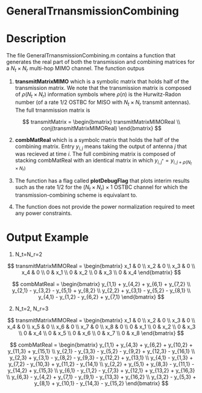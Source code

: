 # GeneralTrnansmissionCombining
# Description
The file GeneralTrnansmissionCombining.m contains a function that generates the real part of both the transmission and combining matrices for a $N_t\times N_r$ multi-hop MIMO channel.
The function outpus 
1. **transmitMatrixMIMO** which is a symbolic matrix that holds half of the transmission matrix. We note that the transmission matrix is composed of $\rho(N_t\times N_r)$ information symbols where $\rho(n)$ is the Hurwitz-Radon number (of a rate $1/2$ OSTBC for MISO with $N_t\times N_r$ transmit antennas). The full trnanmission matrix is

$$ transmitMatrix = \begin{bmatrix} 
   transmitMatrixMIMOReal \\
   conj(transmitMatrixMIMOReal)
   \end{bmatrix} $$

2. **combMatReal** which is a symbolc matrix that holds the half of the combining matrix. Entry $y_{i,j}$ means taking the output of antenna $j$ that was recieved at time $i$. The full combining matrix is composed of stacking combMatReal with an identical matrix in which $y_{i,j^*}=y_{i,j+\rho(N_t\times N_r)}$
   
3. The function has a flag called **plotDebugFlag** that plots interim results such as the rate $1/2$ for the $(N_t\times N_r)\times 1$ OSTBC channel for which the transmission-combining scheme is equivalant to.
4. The function does not provide the power normalization required to meet any power constraints.
  
# Output Example
1. N_t=N_r=2

$$ transmitMatrixMIMOReal = \begin{bmatrix}
x_1 &  0 \\
x_2 &  0 \\
x_3 &  0 \\
x_4 &  0 \\
0 &  x_1 \\
0 & x_2 \\
0 & x_3 \\
0 & x_4 \end{bmatrix} $$

$$ combMatReal = \begin{bmatrix} 
y_{1,1} + y_{4,2} + y_{6,1} + y_{7,2} \\
y_{2,1} - y_{3,2} - y_{5,1} + y_{8,2} \\
y_{2,2} + y_{3,1} - y_{5,2} - y_{8,1} \\
y_{4,1} - y_{1,2} - y_{6,2} + y_{7,1} \end{bmatrix} $$

2. N_t=2, N_r=3

$$ transmitMatrixMIMOReal = \begin{bmatrix} 
x_1 & 0 \\
x_2 & 0 \\
x_3 & 0 \\
x_4 & 0 \\
x_5 & 0 \\
x_6 & 0 \\
x_7 & 0 \\
x_8 & 0 \\
0 & x_1 \\
0 & x_2 \\
0 & x_3 \\
0 & x_4 \\
0 & x_5 \\
0 & x_6 \\
0 & x_7 \\
0 & x_8 \end{bmatrix} $$

$$ combMatReal = \begin{bmatrix} 
y_{1,1} + y_{4,3} + y_{6,2} + y_{10,2} + y_{11,3} + y_{15,1} \\
y_{2,1} - y_{3,3} - y_{5,2} - y_{9,2} + y_{12,3} - y_{16,1} \\
y_{2,3} + y_{3,1} - y_{8,2} - y_{9,3} - y_{12,2} + y_{13,1} \\
y_{4,1} - y_{1,3} + y_{7,2} - y_{10,3} + y_{11,2} - y_{14,1} \\
y_{2,2} + y_{5,1} + y_{8,3} - y_{11,1} - y_{14,2} + y_{15,3} \\
y_{6,1} - y_{1,2} - y_{7,3} + y_{12,1} + y_{13,2} + y_{16,3} \\
y_{6,3} - y_{4,2} + y_{7,1} - y_{9,1} - y_{13,3} + y_{16,2} \\
y_{3,2} - y_{5,3} + y_{8,1} + y_{10,1} - y_{14,3} - y_{15,2} 
\end{bmatrix} $$
